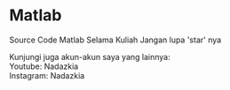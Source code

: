 # Matlab
Source Code Matlab Selama Kuliah
Jangan lupa 'star' nya

Kunjungi juga akun-akun saya yang lainnya: <br>
Youtube: Nadazkia <br>
Instagram: Nadazkia
